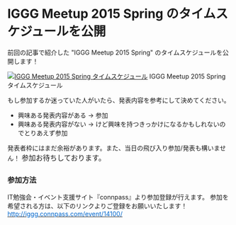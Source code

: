 # IGGG Meetup 2015 Spring のタイムスケジュールを公開

前回の記事で紹介した "IGGG Meetup 2015 Spring" のタイムスケジュールを公開します！

[![IGGG Meetup 2015 Spring タイムスケジュール](//www.iggg.org/wp-content/uploads/2015/05/time_schedule4.png)](//www.iggg.org/wp-content/uploads/2015/05/time_schedule4.png) IGGG Meetup 2015 Spring タイムスケジュール

もし参加するか迷っていた人がいたら、発表内容を参考にして決めてください。

* 興味ある発表内容がある -> 参加
* 興味ある発表内容がない -> けど興味を持つきっかけになるかもしれないのでとりあえず参加

発表者枠にはまだ余裕があります。また、当日の飛び入り参加/発表も構いません！
<span style="line-height: 1.714285714; font-size: 1rem;">参加お待ちしております。</span>

### 参加方法

IT勉強会・イベント支援サイト『connpass』より参加登録が行えます。
参加を希望される方は、以下のリンクよりご登録をお願いいたします！
[<span style="color: #0066cc;">http://iggg.connpass.com/event/14100/</span>](http://iggg.connpass.com/event/14100/)